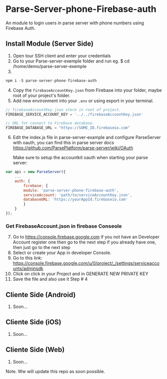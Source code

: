 # Parse-Server-phone-Firebase-auth
An module to login users in parse server with phone numbers using Firebase Auth.

## Install Module (Server Side)
1. Open tour SSH client and enter your credentials
2. Go to your Parse-server-exemple folder and run
   eg. $ cd /home/demo/parse-server-exemple
3.
```js
npm i -S parse-server-phone-firebase-auth
```
4. Copy the `firebaseAccountKey.json` from Firebase into your folder, maybe root of your project's folder.
5. Add new environment into your `.env` or using export in your terminal.
```js
// firebaseAccountKey.json store in root of project.
FIREBASE_SERVICE_ACCOUNT_KEY = '../../firebaseAccountKey.json'

// URL for connect to Firebase database.
FIREBASE_DATABASE_URL = "https://SOME_ID.firebaseio.com"
```

6. Edit the index.js file in parse-server-example and configure ParseServer with oauth, 
     you can find this in parse server docs https://github.com/ParsePlatform/parse-server/wiki/OAuth
     
     Make sure to setup the accountkit oauth when starting your parse server:

```js
var api = new ParseServer({
    ...
    auth: {
        firebase: {
        module: 'parse-server-phone-firebase-auth',
        serviceAccount: 'path/to/serviceAccountKey.json',
        databaseURL: 'https://yourAppId.firebaseio.com'
        }
    }
});
```

### Get FirebaseAccount.json in firebase Conseole

7. Go to https://console.firebase.google.com
   if you not have an Developer Account register one then go to the next step
   if you already have one, then just go to the next step
8. Select or create your App in developer Console.
9. Go to this link: https://console.firebase.google.com/u/0/project/_/settings/serviceaccounts/adminsdk
10. Click on click in your Project and in GENERATE NEW PRIVATE KEY
11. Save the file and also use it Step # 4

## Cliente Side (Android)

1. Soon...

## Cliente Side (iOS)

1. Soon...
## Cliente Side (Web)

1. Soon...

Note. Ww will update this repo as soon possible.
